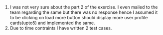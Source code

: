 1. I was not very sure about the part 2 of the exercise. I even mailed to the team regarding the same but there was no response hence I assumed it to be clicking on load more button should display more user profile cards(upto5) and implemented the same.
2. Due to time contraints I have written 2 test cases.